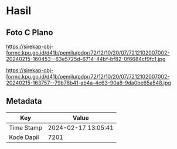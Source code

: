 # Hasil

## Foto C Plano

https://sirekap-obj-formc.kpu.go.id/d41b/pemilu/pdpr/72/12/10/20/07/7212102007002-20240215-160453--63e5725d-6714-44bf-bf82-0f6684cf9fc1.jpg

https://sirekap-obj-formc.kpu.go.id/d41b/pemilu/pdpr/72/12/10/20/07/7212102007002-20240215-163757--79b78b41-ab4a-4c63-90a8-9da0be65a548.jpg


## Metadata

| Key        | Value               |
| ---------- | ------------------- |
| Time Stamp | 2024-02-17 13:05:41 |
| Kode Dapil | 7201                |



